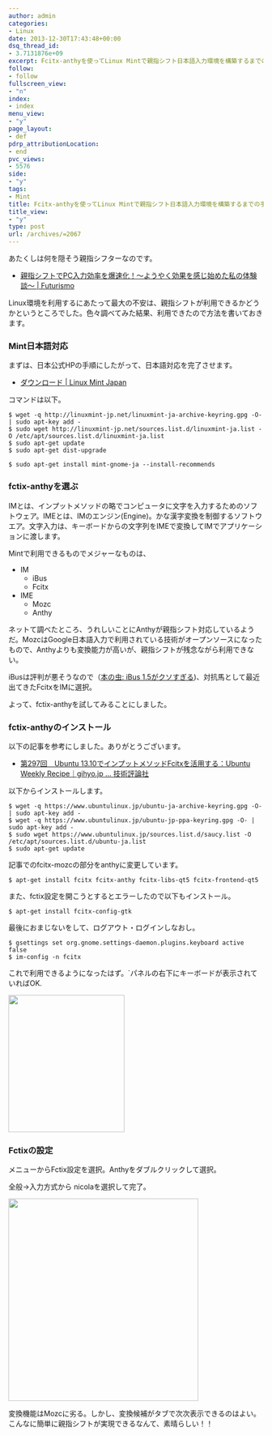 ```yaml
---
author: admin
categories:
- Linux
date: 2013-12-30T17:43:48+00:00
dsq_thread_id:
- 3.7131876e+09
excerpt: Fcitx-anthyを使ってLinux Mintで親指シフト日本語入力環境を構築するまでの手順
follow:
- follow
fullscreen_view:
- "n"
index:
- index
menu_view:
- "y"
page_layout:
- def
pdrp_attributionLocation:
- end
pvc_views:
- 5576
side:
- "y"
tags:
- Mint
title: Fcitx-anthyを使ってLinux Mintで親指シフト日本語入力環境を構築するまでの手順
title_view:
- "y"
type: post
url: /archives/=2067
---
```


<!--:ja-->

あたくしは何を隠そう親指シフターなのです。

  * [親指シフトでPC入力効率を爆速化！～ようやく効果を感じ始めた私の体験談～ | Futurismo][1]

Linux環境を利用するにあたって最大の不安は、親指シフトが利用できるかどうかというところでした。色々調べてみた結果、利用できたので方法を書いておきます。

### Mint日本語対応

まずは、日本公式HPの手順にしたがって、日本語対応を完了させます。

  * [ダウンロード | Linux Mint Japan][2]

コマンドは以下。

    $ wget -q http://linuxmint-jp.net/linuxmint-ja-archive-keyring.gpg -O- | sudo apt-key add -
    $ sudo wget http://linuxmint-jp.net/sources.list.d/linuxmint-ja.list -O /etc/apt/sources.list.d/linuxmint-ja.list
    $ sudo apt-get update
    $ sudo apt-get dist-upgrade
    
    $ sudo apt-get install mint-gnome-ja --install-recommends
    

### fctix-anthyを選ぶ

IMとは、インプットメソッドの略でコンピュータに文字を入力するためのソフトウェア。IMEとは、IMのエンジン(Engine)。かな漢字変換を制御するソフトウエア。文字入力は、キーボードからの文字列をIMEで変換してIMでアプリケーションに渡します。

Mintで利用できるものでメジャーなものは、

  * IM 
      * iBus
      * Fcitx
  * IME 
      * Mozc
      * Anthy

ネットて調べたところ、うれしいことにAnthyが親指シフト対応しているようだ。MozcはGoogle日本語入力で利用されている技術がオープンソースになったもので、Anthyよりも変換能力が高いが、親指シフトが残念ながら利用できない。

iBusは評判が悪そうなので（[本の虫: iBus 1.5がクソすぎる][3])、対抗馬として最近出てきたFcitxをIMに選択。

よって、fctix-anthyを試してみることにしました。

### fctix-anthyのインストール

以下の記事を参考にしました。ありがとうございます。

  * [第297回　Ubuntu 13.10でインプットメソッドFcitxを活用する：Ubuntu Weekly Recipe｜gihyo.jp … 技術評論社][4]

以下からインストールします。

    $ wget -q https://www.ubuntulinux.jp/ubuntu-ja-archive-keyring.gpg -O- | sudo apt-key add -
    $ wget -q https://www.ubuntulinux.jp/ubuntu-jp-ppa-keyring.gpg -O- | sudo apt-key add -
    $ sudo wget https://www.ubuntulinux.jp/sources.list.d/saucy.list -O /etc/apt/sources.list.d/ubuntu-ja.list
    $ sudo apt-get update
    

記事でのfcitx-mozcの部分をanthyに変更しています。

    $ apt-get install fcitx fcitx-anthy fcitx-libs-qt5 fcitx-frontend-qt5
    

また、fctix設定を開こうとするとエラーしたので以下もインストール。

    $ apt-get install fcitx-config-gtk
    

最後におまじないをして、ログアウト・ログインしなおし。

    $ gsettings set org.gnome.settings-daemon.plugins.keyboard active false
    $ im-config -n fcitx
    

これで利用できるようになったはず。\`パネルの右下にキーボードが表示されていればOK.

[<img src="https://lh3.googleusercontent.com/-pw4M2g1HfFs/UsGvRV5wccI/AAAAAAAAA74/ko6l7vrj4-M/s800/Screenshot_from_2013-12-31%252002%253A29%253A16.png" height="271" width="229" />][5]

### Fctixの設定

メニューからFctix設定を選択。Anthyをダブルクリックして選択。

全般->入力方式から nicolaを選択して完了。

[<img src="https://lh3.googleusercontent.com/-wPCAS9QLjy8/UsGvQQ7Uj4I/AAAAAAAAA7w/3seZaISod_Y/s400/Screenshot_from_2013-12-31%252002%253A33%253A20.png" height="400" width="375" />][6]

変換機能はMozcに劣る。しかし、変換候補がタブで次次表示できるのはよい。こんなに簡単に親指シフトが実現できるなんて、素晴らしい！！

<!--:-->

 [1]: https://futurismo.biz/archives/548
 [2]: http://linuxmint-jp.net/download.html
 [3]: http://cpplover.blogspot.jp/2013/10/ibus-15.html
 [4]: http://gihyo.jp/admin/serial/01/ubuntu-recipe/0297
 [5]: https://picasaweb.google.com/lh/photo/_rov1uHf64ranenD-aGvKDyD6hjDXGH6XyE6iLrzolo?feat=embedwebsite
 [6]: https://picasaweb.google.com/lh/photo/B-94OW_TfbQF9iKQTf3WsTyD6hjDXGH6XyE6iLrzolo?feat=embedwebsite